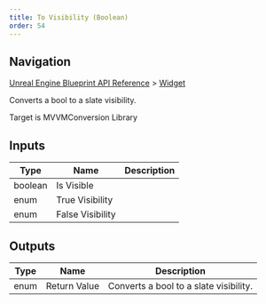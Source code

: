 ```yaml
---
title: To Visibility (Boolean)
order: 54
---
```

## Navigation

[Unreal Engine Blueprint API Reference](https://dev.epicgames.com/documentation/en-us/unreal-engine/BlueprintAPI) > [Widget](https://dev.epicgames.com/documentation/en-us/unreal-engine/BlueprintAPI/Widget)

Converts a bool to a slate visibility.

Target is MVVMConversion Library

## Inputs

| Type | Name | Description |
| --- | --- | --- |
| boolean | Is Visible |  |
| enum | True Visibility |  |
| enum | False Visibility |  |

## Outputs

| Type | Name | Description |
| --- | --- | --- |
| enum | Return Value | Converts a bool to a slate visibility. |
